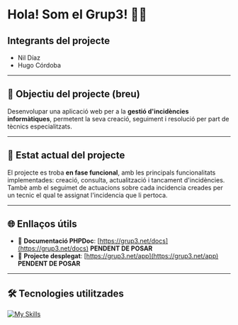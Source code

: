 # Hola! Som el **Grup3**! 👋🚀

## Integrants del projecte

- Nil Díaz  
- Hugo Córdoba

---

## 🎯 Objectiu del projecte (breu)

Desenvolupar una aplicació web per a la **gestió d'incidències informàtiques**, permetent la seva creació, seguiment i resolució per part de tècnics especialitzats.

---

## 📌 Estat actual del projecte

El projecte es troba **en fase funcional**, amb les principals funcionalitats implementades: creació, consulta, actualització i tancament d'incidències. Tambè amb el seguimet de actuacions sobre cada incidencia creades per un tecnic el qual te assignat l'incidencia que li pertoca.

---

## 🌐 Enllaços útils

- 🔗 **Documentació PHPDoc**: [https://grup3.net/docs](https://grup3.net/docs)  **PENDENT DE POSAR**
- 🔗 **Projecte desplegat**: [https://grup3.net/app](https://grup3.net/app)  **PENDENT DE POSAR**

---

## 🛠️ Tecnologies utilitzades

[![My Skills](https://skillicons.dev/icons?i=js,html,nodejs,bootstrap,vscode,npm,express)](https://skillicons.dev)
